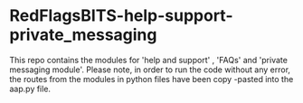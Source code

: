 # RedFlagsBITS-help-support-private_messaging
This repo contains the modules for 'help and support' , 'FAQs' and 'private messaging module'. Please note, in order to run the code without any error, the routes from the modules in python files have been  copy -pasted into the aap.py file.  
